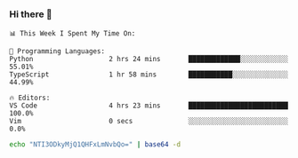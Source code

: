 ### Hi there 👋

<!--START_SECTION:waka-->
```text
📊 This Week I Spent My Time On: 

💬 Programming Languages: 
Python                   2 hrs 24 mins       █████████████░░░░░░░░░░░░   55.01% 
TypeScript               1 hr 58 mins        ███████████░░░░░░░░░░░░░░   44.99%

🔥 Editors: 
VS Code                  4 hrs 23 mins       █████████████████████████   100.0% 
Vim                      0 secs              ░░░░░░░░░░░░░░░░░░░░░░░░░   0.0%
```


<!--END_SECTION:waka-->

```bash
echo "NTI3ODkyMjQ1QHFxLmNvbQo=" | base64 -d
```
